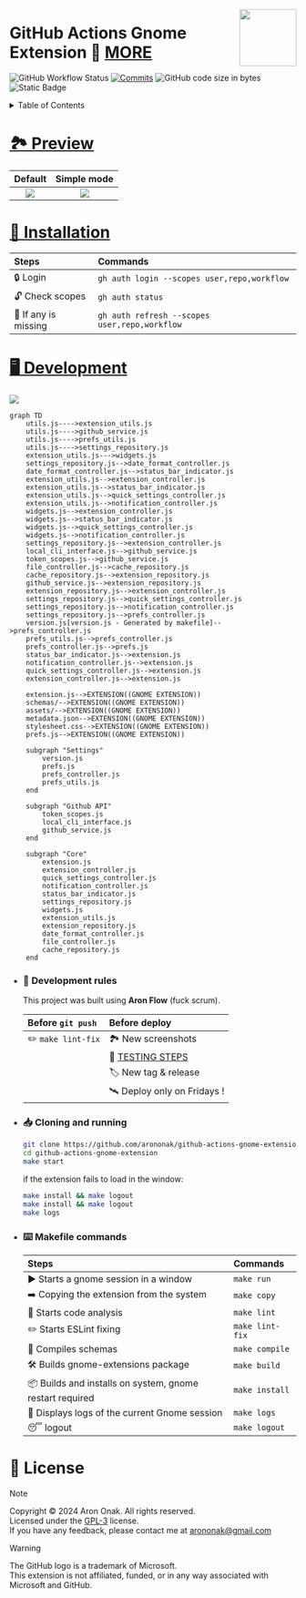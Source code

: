 [<img src="https://github.com/arononak/github-actions-gnome-extension/blob/main/docs/get-it.png?raw=true" height="100" align="right">](https://extensions.gnome.org/extension/5973/github-actions/)

# GitHub Actions Gnome Extension 🧩 [MORE](https://medium.com/@arononak/github-actions-integration-with-gnome-desktop-6804afbf5515)

![GitHub Workflow Status](https://img.shields.io/github/actions/workflow/status/arononak/github-actions-gnome-extension/.github%2Fworkflows%2Fmain.yml?labelColor=orange&color=white)
[![Commits](https://img.shields.io/github/commit-activity/m/arononak/github-actions-gnome-extension?labelColor=blue&color=white)](https://github.com/arononak/github-actions-gnome-extension/graphs/contributors)
![GitHub code size in bytes](https://img.shields.io/github/languages/code-size/arononak/github-actions-gnome-extension?labelColor=yellow&color=white)
![Static Badge](https://img.shields.io/badge/Give_me-STAR!-blue?labelColor=fushia&color=aqua)

<details>
<summary>Table of Contents</summary>

- [GitHub Actions Gnome Extension 🧩 MORE](#github-actions-gnome-extension--more)
- [🏞 Preview](#-preview)
- [🔨 Installation](#-installation)
- [🖥️ Development](#️-development)
- [📝 License](#-license)

</details>

# [🏞 Preview](./docs/SCREENSHOTS.md)

| Default                                                                                                          | Simple mode                                                                                                     |
|:----------------------------------------------------------------------------------------------------------------:|:---------------------------------------------------------------------------------------------------------------:|
| ![](https://github.com/arononak/github-actions-gnome-extension/blob/main/docs/menu_full.png?raw=true)            | ![](https://github.com/arononak/github-actions-gnome-extension/blob/main/docs/menu_simple.png?raw=true)         |

# [🔨 Installation](https://github.com/cli/cli/blob/trunk/docs/install_linux.md)

| Steps                | Commands                                      |
|:---------------------|:----------------------------------------------|
| 🔒 Login             | `gh auth login --scopes user,repo,workflow`   |
| 🔓 Check scopes      | `gh auth status`                              |
| 🔄 If any is missing | `gh auth refresh --scopes user,repo,workflow` |

# [🖥️ Development](./docs/TODO.md)

![](https://github.com/arononak/github-actions-gnome-extension/blob/main/development.png?raw=true)

```mermaid
graph TD
    utils.js---->extension_utils.js
    utils.js---->github_service.js
    utils.js---->prefs_utils.js
    utils.js---->settings_repository.js
    extension_utils.js--->widgets.js
    settings_repository.js-->date_format_controller.js
    date_format_controller.js-->status_bar_indicator.js
    extension_utils.js-->extension_controller.js
    extension_utils.js-->status_bar_indicator.js
    extension_utils.js-->quick_settings_controller.js
    extension_utils.js-->notification_controller.js
    widgets.js-->extension_controller.js
    widgets.js-->status_bar_indicator.js
    widgets.js-->quick_settings_controller.js
    widgets.js-->notification_controller.js
    settings_repository.js-->extension_controller.js
    local_cli_interface.js-->github_service.js
    token_scopes.js-->github_service.js
    file_controller.js-->cache_repository.js
    cache_repository.js-->extension_repository.js
    github_service.js-->extension_repository.js
    extension_repository.js-->extension_controller.js
    settings_repository.js-->quick_settings_controller.js
    settings_repository.js-->notification_controller.js
    settings_repository.js-->prefs_controller.js
    version.js[version.js - Generated by makefile]-->prefs_controller.js
    prefs_utils.js-->prefs_controller.js
    prefs_controller.js-->prefs.js
    status_bar_indicator.js-->extension.js
    notification_controller.js-->extension.js
    quick_settings_controller.js-->extension.js
    extension_controller.js-->extension.js
    
    extension.js-->EXTENSION((GNOME EXTENSION))
    schemas/-->EXTENSION((GNOME EXTENSION))
    assets/-->EXTENSION((GNOME EXTENSION))
    metadata.json-->EXTENSION((GNOME EXTENSION))
    stylesheet.css-->EXTENSION((GNOME EXTENSION))
    prefs.js-->EXTENSION((GNOME EXTENSION))

    subgraph "Settings"
        version.js
        prefs.js
        prefs_controller.js
        prefs_utils.js
    end

    subgraph "Github API"
        token_scopes.js
        local_cli_interface.js
        github_service.js
    end

    subgraph "Core"
        extension.js
        extension_controller.js
        quick_settings_controller.js
        notification_controller.js
        status_bar_indicator.js
        settings_repository.js
        widgets.js
        extension_utils.js
        extension_repository.js
        date_format_controller.js
        file_controller.js
        cache_repository.js
    end
```

- ### 📜️ Development **rules**

  This project was built using **Aron Flow** (fuck scrum).

  | Before `git push`            | Before deploy                                |
  |:-----------------------------|:---------------------------------------------|
  | ✏️ `make lint-fix`            | 🏞 New screenshots                           |
  |                              | 🦍 [TESTING STEPS](./docs/TESTING_STEPS.md)  |
  |                              | 🏷️ New tag & release                         |
  |                              | 🛰 Deploy only on Fridays !                  |

- ### 📥 Cloning and running

  ```bash
  git clone https://github.com/arononak/github-actions-gnome-extension.git
  cd github-actions-gnome-extension
  make start
  ```

  if the extension fails to load in the window:

  ```bash
  make install && make logout
  make install && make logout
  make logs
  ```

- ### ⌨️ Makefile commands

  | Steps                                                                | Commands                                                          |
  |:---------------------------------------------------------------------|:------------------------------------------------------------------|
  | ▶️  Starts a gnome session in a window                                | `make run`                                                        |
  | ➡️  Copying the extension from the system                             | `make copy`                                                       |
  | 🔎️ Starts code analysis                                              | `make lint`                                                       |
  | ✏️  Starts ESLint fixing                                              | `make lint-fix`                                                   |
  | 🔄 Compiles schemas                                                  | `make compile`                                                    |
  | 🛠️ Builds gnome-extensions package                                   | `make build`                                                      |
  | 📦 Builds and installs on system, gnome restart required             | `make install`                                                    |
  | 📼️ Displays logs of the current Gnome session                        | `make logs`                                                       |
  | 😴 logout                                                            | `make logout`                                                     |

# 📝 License

> [!NOTE]
> Copyright © 2024 Aron Onak. All rights reserved.<br>
> Licensed under the [GPL-3](LICENSE) license.<br>
> If you have any feedback, please contact me at arononak@gmail.com

> [!WARNING]
> The GitHub logo is a trademark of Microsoft.<br>
> This extension is not affiliated, funded, or in any way associated with Microsoft and GitHub.<br>
